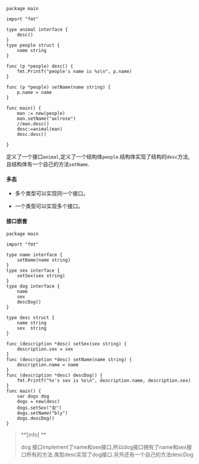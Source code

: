 ```
package main

import "fmt"

type animal interface {
    desc()
}
type people struct {
    name string
}

func (p *people) desc() {
    fmt.Printf("people's name is %s\n", p.name)
}

func (p *people) setName(name string) {
    p.name = name
}

func main() {
    man := new(people)
    man.setName("axlrose")
    //man.desc()
    desc:=animal(man)
    desc.desc()

}
```

定义了一个接口`animal`,定义了一个结构体`people`.结构体实现了结构的`desc`方法,且结构体有一个自己的方法`setName`.

#### 多态

* 多个类型可以实现同一个接口。

* 一个类型可以实现多个接口。

#### 接口嵌套

```
package main

import "fmt"

type name interface {
    setName(name string)
}
type sex interface {
    setSex(sex string)
}
type dog interface {
    name
    sex
    descDog()
}

type desc struct {
    name string
    sex  string
}

func (description *desc) setSex(sex string) {
    description.sex = sex
}
func (description *desc) setName(name string) {
    description.name = name
}
func (description *desc) descDog() {
    fmt.Printf("%s's sex is %s\n", description.name, description.sex)
}
func main() {
    var dogs dog
    dogs = new(desc)
    dogs.setSex("女")
    dogs.setName("bly")
    dogs.descDog()
}
```

> **\[info\] **
>
> dog 接口implement了name和sex接口,所以dog接口拥有了name和sex接口所有的方法.类型desc实现了dog接口.另外还有一个自己的方法descDog



